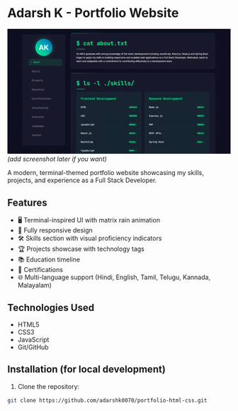 # Adarsh K - Portfolio Website

![Portfolio Screenshot](screenshot.png) *(add screenshot later if you want)*

A modern, terminal-themed portfolio website showcasing my skills, projects, and experience as a Full Stack Developer.

## Features

- 🖥️ Terminal-inspired UI with matrix rain animation
- 📱 Fully responsive design
- 🛠️ Skills section with visual proficiency indicators
- 🏆 Projects showcase with technology tags
- 📚 Education timeline
- 📜 Certifications
- 🌐 Multi-language support (Hindi, English, Tamil, Telugu, Kannada, Malayalam)

## Technologies Used

- HTML5
- CSS3
- JavaScript
- Git/GitHub



## Installation (for local development)

1. Clone the repository:
```bash
git clone https://github.com/adarshk0070/portfolio-html-css.git